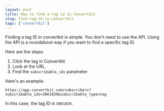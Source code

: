 ```yaml
---
layout: post
title: How to find a tag id in Convertkit
slug: find-tag-id-in-convertkit
tags: ['convertkit']
---
```


Finding a tag ID in convertkit is simple. You don't need to use the API. Using the API is a roundabout way if you want to find a specific tag ID.

Here are the steps:

1. Click the tag in Convertkit
2. Look at the URL.
3. Find the `subscribable_ids` parameter

Here's an example:

```shell
https://app.convertkit.com/subscribers?subscribable_ids=3061839&subscribable_type=tag
```

In this case, the tag ID is `3061839`.
